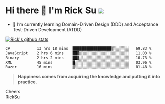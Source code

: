 # Hi there 👋 I'm Rick Su ![](https://komarev.com/ghpvc/?username=ricksu978)
<!--
**ricksu978/ricksu978** is a ✨ _special_ ✨ repository because its `README.md` (this file) appears on your GitHub profile.

Here are some ideas to get you started:

- 🔭 I’m currently working on ...
-->
- 🌱 I’m currently learning Domain-Driven Design (DDD) and Acceptance Test-Driven Development (ATDD)
<!--
- 👯 I’m looking to collaborate on ...
- 🤔 I’m looking for help with ...
- 💬 Ask me about ...
- 📫 How to reach me: ...
- 😄 Pronouns: ...
- ⚡ Fun fact: ...
-->
[![Rick's github stats](https://github-readme-stats.vercel.app/api?username=ricksu978&theme=dark)](https://github.com/ricksu978/ricksu978)

<!--START_SECTION:waka-->

```txt
C#            13 hrs 18 mins  █████████████████▒░░░░░░░   69.83 %
JavaScript    2 hrs 6 mins    ██▓░░░░░░░░░░░░░░░░░░░░░░   11.03 %
Binary        2 hrs 2 mins    ██▓░░░░░░░░░░░░░░░░░░░░░░   10.73 %
XML           45 mins         █░░░░░░░░░░░░░░░░░░░░░░░░   03.96 %
Razor         16 mins         ▒░░░░░░░░░░░░░░░░░░░░░░░░   01.48 %
```

<!--END_SECTION:waka-->

> **Happiness comes from acquiring the knowledge and putting it into practice.**

Cheers  
RickSu 

